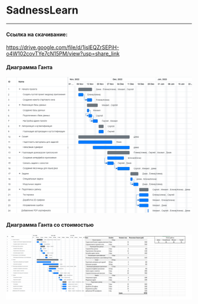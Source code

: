 # SadnessLearn
____
#### Ссылка на скачивание:
https://drive.google.com/file/d/1jslEQZrSEPiH-o4W102covTYe7cN15PM/view?usp=share_link

#### Диаграмма Ганта
<img width="1024" src="https://github.com/Ne-Mobu-u-Ne-ToNu/SadnessLearn/blob/main/Задания_уitп/timegantpng.png">

#### Диаграмма Ганта со стоимостью
<img width="1024" src="https://github.com/Ne-Mobu-u-Ne-ToNu/SadnessLearn/blob/main/%D0%97%D0%B0%D0%B4%D0%B0%D0%BD%D0%B8%D1%8F_%D1%83it%D0%BF/%D0%94%D0%B8%D0%B0%D0%B3%D1%80%D0%B0%D0%BC%D0%BC%D0%B0%20%D0%93%D0%B0%D0%BD%D1%82%D0%B0%20%D1%81%D0%BE%20%D1%81%D1%82%D0%BE%D0%B8%D0%BC%D0%BE%D1%81%D1%82%D1%8C%D1%8E%20%D0%BF%D1%80%D0%BE%D0%B5%D0%BA%D1%82%D0%B0.png">

